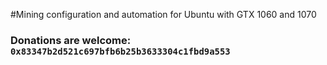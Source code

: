#Mining configuration and automation for Ubuntu with GTX 1060 and 1070

### Donations are welcome: ``0x83347b2d521c697bfb6b25b3633304c1fbd9a553``
